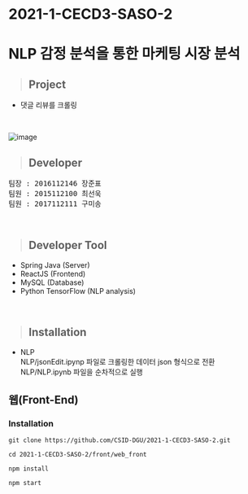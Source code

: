 # 2021-1-CECD3-SASO-2 <br/>
# NLP 감정 분석을 통한 마케팅 시장 분석<br/>
> ## Project
* 댓글 리뷰를 크롤링 
<br/>

 ![image](https://user-images.githubusercontent.com/22928068/120779216-d3274d80-c561-11eb-94cd-d76b2644653e.png)
> ## Developer
<pre>
팀장 : 2016112146 장준표
팀원 : 2015112100 최선욱
팀원 : 2017112111 구미송
</pre><br/>

> ## Developer Tool
* Spring Java (Server)
* ReactJS (Frontend)
* MySQL (Database)
* Python TensorFlow (NLP analysis)
<br/>

> ## Installation
 - NLP   
 NLP/jsonEdit.ipynp 파일로 크롤링한 데이터 json 형식으로 전환   
 NLP/NLP.ipynb 파일을 순차적으로 실행   

 
 ## 웹(Front-End)
 ### Installation
 ```
 git clone https://github.com/CSID-DGU/2021-1-CECD3-SASO-2.git
 
 cd 2021-1-CECD3-SASO-2/front/web_front
 
 npm install
 
 npm start
 ```

